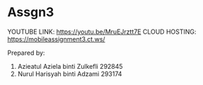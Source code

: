 # Assgn3
YOUTUBE LINK: https://youtu.be/MruEJrztt7E
CLOUD HOSTING: https://mobileassignment3.ct.ws/

Prepared by:
1. Azieatul Aziela binti Zulkefli 292845
2. Nurul Harisyah binti Adzami 293174
